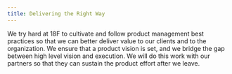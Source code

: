 ```yaml
---
title: Delivering the Right Way
---
```

We try hard at 18F to cultivate and follow product management best practices so that we can better deliver value to our clients and to the organization. We ensure that a product vision is set, and we bridge the gap between high level vision and execution. We will do this work with our partners so that they can sustain the product effort after we leave.
